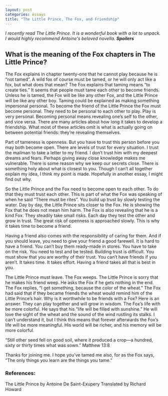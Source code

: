```yaml
---
layout: post
categories: essays
title: "The Little Prince, The Fox, and Friendship"
---
```


_I recently read The Little Prince. It is a wonderful book with a lot to unpack. I would highly recommend Antoine's beloved novella. **Spoilers**_

## What is the meaning of the Fox chapters in The Little Prince?

The Fox explains in chapter twenty-one that he cannot play because he is “not tamed”. A wild fox of course must be tamed, or he will only act like a fox, but what does that mean? The Fox explains that taming means “to create ties.” It seems that people must tame each other to become friends. Unless he is tamed, the Fox will be like any other Fox, and the Little Prince will be like any other boy. Taming could be explained as making something impersonal personal. To become the friend of the Little Prince the Fox must become personal. They need to be personal to each other to play. Play is very personal. Becoming personal means revealing one’s self to the other, and vice versa. There are many articles about how long it takes to develop a friendship. What most of these articles omit is what is actually going on between potential friends: they’re revealing themselves.

Part of tameness is openness. But you have to trust this person before you may both become open. There are levels of trust for every situation. I trust the mailman to take a letter to my friend. I don’t trust him with my deepest dreams and fears. Perhaps giving away close knowledge makes me vulnerable. There is some reason why we keep our secrets close. There is something holy about what is closest to you. Though I can’t all together explain my idea, I think my point is made. Hopefully in another essay, I might find out why.

So the Little Prince and the Fox need to become open to each other. To do that they must trust each other. This is part of what the Fox was speaking of when he said “There must be rites”. You build up trust by slowly testing the water. Day by day, the Little Prince sits closer to the Fox.  He is showing the Fox that he does not mean him harm. The Fox is also revealing that he is a kind Fox. They steadily take small risks. Each day they test the other and grow in trust. The great risk of openness is approached slowly. This is why it takes time to become a friend.

Having a friend also comes with the responsibility of caring for them. And if you should leave, you need to give your friend a good farewell. It is hard to have a friend. You can’t buy them ready-made in stores. You have to take on the risk. You need to test and be tested. Building trust is difficult. You must show that you are worthy of their trust. You can’t have friends if you aren’t. It takes time. It takes effort. Having a friend takes all that is best in you. 

The Little Prince must leave. The Fox weeps. The Little Prince is sorry that he makes his friend weep. He asks the Fox if he gets nothing in the end. The Fox replies, “I get something, because the color of the wheat.” The Fox had said that if they became friends the wheat would remind him of the Little Prince’s hair. Why is it worthwhile to be friends with a Fox? Here is an answer. They can play together and will grow in wisdom. The Fox’s life with be more colorful. He says that his “life will be filled with sunshine.” He will love the sight of the wheat and the sound of the wind rustling its stalks. I can’t understand it, but I think this means that forever afterwards the Fox’s life will be more meaningful. His world will be richer, and his memory will be more colorful.

“Still other seed fell on good soil, where it produced a crop—a hundred, sixty or thirty times what was sown.” Matthew 13:8


Thanks for joining me. I hope you’ve tamed me also, for as the Fox says, “The only things you learn are the things you tame.”

### References:
The Little Prince by Antoine De Saint-Exupery
	Translated by Richard Howard
